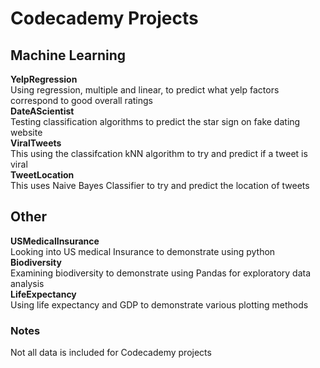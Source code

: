 # Codecademy Projects
## Machine Learning    
**YelpRegression**           
Using regression, multiple and linear, to predict what yelp factors correspond to good overall ratings             
**DateAScientist**                 
Testing classification algorithms to predict the star sign on fake dating website    
**ViralTweets**      
This using the classifcation kNN algorithm to try and predict if a tweet is viral       
**TweetLocation**       
This uses Naive Bayes Classifier to try and predict the location of tweets

## Other
**USMedicalInsurance**                 
Looking into US medical Insurance to demonstrate using python            
**Biodiversity**          
Examining biodiversity to demonstrate using Pandas for exploratory data analysis            
**LifeExpectancy**          
Using life expectancy and GDP to demonstrate various plotting methods            

### Notes
Not all data is included for Codecademy projects
    
